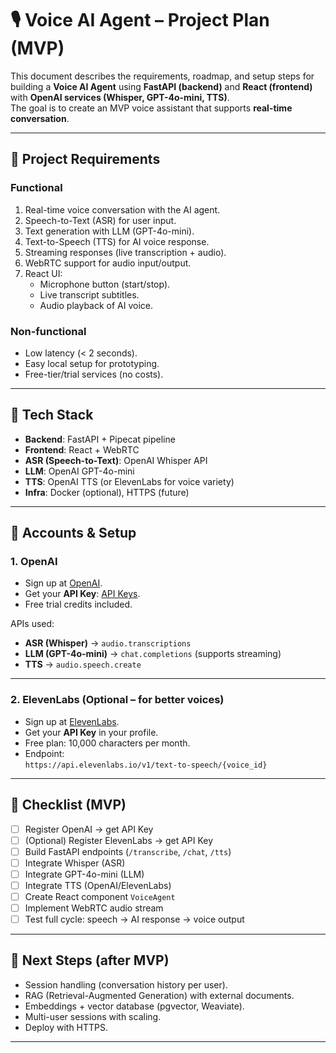# 🎙️ Voice AI Agent – Project Plan (MVP)

This document describes the requirements, roadmap, and setup steps for building a **Voice AI Agent** using **FastAPI (backend)** and **React (frontend)** with **OpenAI services (Whisper, GPT-4o-mini, TTS)**.  
The goal is to create an MVP voice assistant that supports **real-time conversation**.

---

## 🔹 Project Requirements

### Functional
1. Real-time voice conversation with the AI agent.
2. Speech-to-Text (ASR) for user input.
3. Text generation with LLM (GPT-4o-mini).
4. Text-to-Speech (TTS) for AI voice response.
5. Streaming responses (live transcription + audio).
6. WebRTC support for audio input/output.
7. React UI:
   - Microphone button (start/stop).
   - Live transcript subtitles.
   - Audio playback of AI voice.

### Non-functional
- Low latency (< 2 seconds).
- Easy local setup for prototyping.
- Free-tier/trial services (no costs).

---

## 🔹 Tech Stack

- **Backend**: FastAPI + Pipecat pipeline
- **Frontend**: React + WebRTC
- **ASR (Speech-to-Text)**: OpenAI Whisper API
- **LLM**: OpenAI GPT-4o-mini
- **TTS**: OpenAI TTS (or ElevenLabs for voice variety)
- **Infra**: Docker (optional), HTTPS (future)

---

## 🔹 Accounts & Setup

### 1. OpenAI
- Sign up at [OpenAI](https://platform.openai.com/).
- Get your **API Key**: [API Keys](https://platform.openai.com/account/api-keys).
- Free trial credits included.

APIs used:
- **ASR (Whisper)** → `audio.transcriptions`
- **LLM (GPT-4o-mini)** → `chat.completions` (supports streaming)
- **TTS** → `audio.speech.create`

---

### 2. ElevenLabs (Optional – for better voices)
- Sign up at [ElevenLabs](https://elevenlabs.io/).
- Get your **API Key** in your profile.
- Free plan: 10,000 characters per month.
- Endpoint:  
  `https://api.elevenlabs.io/v1/text-to-speech/{voice_id}`

---


## 🔹 Checklist (MVP)

- [ ] Register OpenAI → get API Key  
- [ ] (Optional) Register ElevenLabs → get API Key  
- [ ] Build FastAPI endpoints (`/transcribe`, `/chat`, `/tts`)  
- [ ] Integrate Whisper (ASR)  
- [ ] Integrate GPT-4o-mini (LLM)  
- [ ] Integrate TTS (OpenAI/ElevenLabs)  
- [ ] Create React component `VoiceAgent`  
- [ ] Implement WebRTC audio stream  
- [ ] Test full cycle: speech → AI response → voice output  

---

## 🔹 Next Steps (after MVP)

- Session handling (conversation history per user).  
- RAG (Retrieval-Augmented Generation) with external documents.  
- Embeddings + vector database (pgvector, Weaviate).  
- Multi-user sessions with scaling.  
- Deploy with HTTPS.  

---

